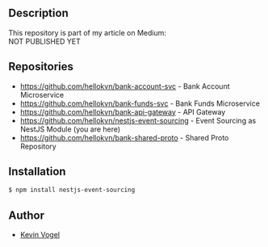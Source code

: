 ## Description

This repository is part of my article on Medium:  
NOT PUBLISHED YET

## Repositories

- https://github.com/hellokvn/bank-account-svc - Bank Account Microservice
- https://github.com/hellokvn/bank-funds-svc - Bank Funds Microservice
- https://github.com/hellokvn/bank-api-gateway - API Gateway
- https://github.com/hellokvn/nestjs-event-sourcing - Event Sourcing as NestJS Module (you are here)
- https://github.com/hellokvn/bank-shared-proto - Shared Proto Repository

## Installation

```bash
$ npm install nestjs-event-sourcing
```

## Author

- [Kevin Vogel](https://medium.com/@hellokevinvogel)
